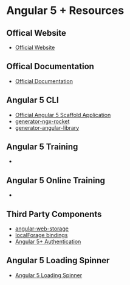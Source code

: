 # Angular 5 + Resources

## Offical Website
<ul>
  <li> <a href="https://angular.io/" titile="Offical Website">Official Website</a>
  </li>
</ul>

## Offical Documentation

<ul>
  <li> <a href="https://angular.io/docs" titile="Offical Documentation">Official Documentation</a>
  </li>
</ul>

## Angular 5 CLI

<ul>
  <li> <a href="https://cli.angular.io/" titile="Offical Documentation">Official Angular 5 Scaffold Application</a></li>
  <li> <a href="https://github.com/ngx-rocket/cli" titile="generator-ngx-rocket">generator-ngx-rocket</a></li>
  <li> <a href="https://www.npmjs.com/package/generator-angular-library" titile="generator-angular-library">generator-angular-library</a></li>
</ul>
  
## Angular 5 Training
<ul>
  <li> 
  </li>
</ul>

## Angular 5 Online Training
<ul>
  <li> 
  </li>
</ul>

## Third Party Components

<ul>
  <li> <a href="https://www.npmjs.com/package/angular-web-storage" titile="angular-web-storage">angular-web-storage</a>
  </li>
  <li> <a href="https://www.npmjs.com/package/@ngforage/ngforage-ng5" titile="localForage bindings">localForage bindings</a>
  </li>
  <li> <a href="https://www.npmjs.com/package/ngx-auth" titile="Angular 5+ Authentication">Angular 5+ Authentication</a>
  </li>
</ul>

## Angular 5 Loading Spinner

<ul>
  <li> <a href="https://www.npmjs.com/package/ng4-loading-spinner" titile="Angular 5 Loading Spinner">Angular 5 Loading Spinner</a></li>
</ul>

